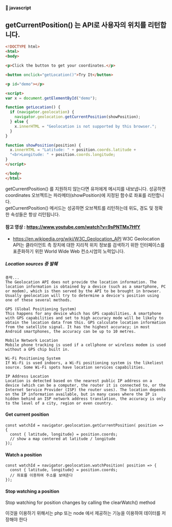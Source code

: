 #### :peach: javascript


## getCurrentPosition() 는 API로 사용자의 위치를 리턴합니다.

```html
<!DOCTYPE html>
<html>
<body>

<p>Click the button to get your coordinates.</p>

<button onclick="getLocation()">Try It</button>

<p id="demo"></p>

<script>
var x = document.getElementById("demo");

function getLocation() {
  if (navigator.geolocation) {
    navigator.geolocation.getCurrentPosition(showPosition);
  } else { 
    x.innerHTML = "Geolocation is not supported by this browser.";
  }
}

function showPosition(position) {
  x.innerHTML = "Latitude: " + position.coords.latitude + 
  "<br>Longitude: " + position.coords.longitude;
}
</script>

</body>
</html>

```

getCurrentPosition() 를 지원하지 않는다면 유저에게 메시지를 내보냅니다. 성공하면 coordinates 오브젝트는 파라메터(showPosition)에 지정된 함수로 좌표를 리턴합니다.   
getCurrentPosition() 메서드는 성공하면 오브젝트를 리턴하는데 위도, 경도 및 정확한 속성들은 항상 리턴됩니다. 


#### 참고 영상 : https://www.youtube.com/watch?v=9sPNTMx7HfY

* https://en.wikipedia.org/wiki/W3C_Geolocation_API
W3C Geolocation API는 클라이언트 측 장치에 대한 지리적 위치 정보를 검색하기 위한 인터페이스를 표준화하기 위한 World Wide Web 컨소시엄의 노력입니다.
##### Location sources 중 발췌 
```
중략...
The Geolocation API does not provide the location information. The location information is obtained by a device (such as a smartphone, PC or modem), which is then served by the API to be brought in browser. Usually geolocation will try to determine a device's position using one of these several methods.

GPS (Global Positioning System)
This happens for any device which has GPS capabilities. A smartphone with GPS capabilities and set to high accuracy mode will be likely to obtain the location data from this. GPS calculate location information from the satellite signal. It has the highest accuracy; in most Android smartphones, the accuracy can be up to 10 metres.

Mobile Network Location
Mobile phone tracking is used if a cellphone or wireless modem is used without a GPS chip built in.

Wi-Fi Positioning System
If Wi-Fi is used indoors, a Wi-Fi positioning system is the likeliest source. Some Wi-Fi spots have location services capabilities.

IP Address Location
Location is detected based on the nearest public IP address on a device (which can be a computer, the router it is connected to, or the Internet Service Provider (ISP) the router uses). The location depends on the IP information available, but in many cases where the IP is hidden behind an ISP network address translation, the accuracy is only to the level of a city, region or even country.

```

#### Get current position
```
const watchId = navigator.geolocation.getCurrentPosition( position => {
  const { latitude, longitude} = position.coords;
  // show a map centered at latitude / longitude
});
```

#### Watch a position
```
const watchId = navigator.geolocation.watchPosition( position => {
  const { latitude, longitude} = position.coords;
  // 좌표를 이용하여 주소를 보여준다
});

```

#### Stop watching a position

Stop watching for position changes by calling the clearWatch() method



 이것을 이용하기 위해서는 php 또는 node 에서 제공하는 기능을 이용하여 데이터를 저장해야 한다

